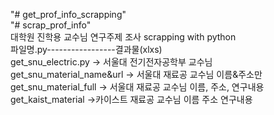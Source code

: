 "# get_prof_info_scrapping"  
"# scrap_prof_info"  
대학원 진학용 교수님 연구주제 조사 scrapping with python  
  파일명.py-----------------결과물(xlxs)   
 get_snu_electric.py -> 서울대 전기전자공학부 교수님  
 get_snu_material_name&url -> 서울대 재료공 교수님 이름&주소만    
 get_snu_material_full -> 서울대 재료공 교수님 이름, 주소, 연구내용  
 get_kaist_material ->카이스트 재료공 교수님 이름 주소 연구내용

